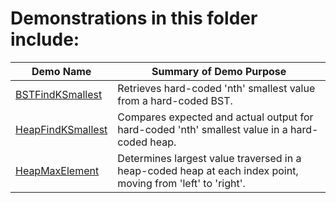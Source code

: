 # Demonstrations in this folder include:
  
| Demo Name | Summary of Demo Purpose |  
| ---------- | ---------- |  
| [BSTFindKSmallest](https://github.com/chaseofthejungle/java-data-structure-leetcode-interview-questions/tree/main/trees/BSTFindKSmallest) | Retrieves hard-coded 'nth' smallest value from a hard-coded BST. |  
| [HeapFindKSmallest](https://github.com/chaseofthejungle/java-data-structure-leetcode-interview-questions/tree/main/trees/HeapFindKSmallest) | Compares expected and actual output for hard-coded 'nth' smallest value in a hard-coded heap. |  
| [HeapMaxElement](https://github.com/chaseofthejungle/java-data-structure-leetcode-interview-questions/tree/main/trees/HeapMaxElement) | Determines largest value traversed in a heap-coded heap at each index point, moving from 'left' to 'right'. |
